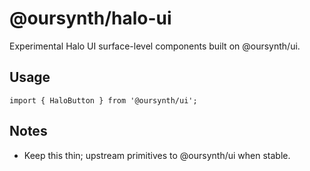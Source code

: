 # @oursynth/halo-ui

Experimental Halo UI surface-level components built on @oursynth/ui.

## Usage

```tsx
import { HaloButton } from '@oursynth/ui';
```

## Notes

- Keep this thin; upstream primitives to @oursynth/ui when stable.
